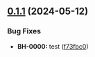 ## [0.1.1](https://github.com/Natefr0st/bil-hana/compare/v0.1.0...v0.1.1) (2024-05-12)


### Bug Fixes

* **BH-0000:** test ([f73fbc0](https://github.com/Natefr0st/bil-hana/commit/f73fbc0f4d48d4956483351b459acc669df64279))
